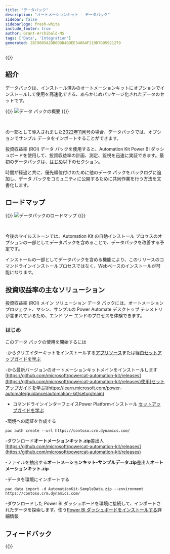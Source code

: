 ```yaml
---
title: "データパック"
description: "オートメーションキット - データパック"
sidebar: false
sidebarlogo: fresh-white
include_footer: true
author: Grant-Archibald-MS
tags: ['Data', 'Integration']
generated: 2BC9005A2DB6DDD4BDEE34864F219D7D95921279
---
```


{{<toc>}}

## 紹介

データパックは、インストール済みのオートメーションキットにオプションでインストールして使用を高速化できる、あらかじめパッケージ化されたデータのセットです。

{{<border>}}
![データ パックの概要](https://powercat-automation-kit.azureedge.net/releases/november-2022/DataPacks.svg)
{{</border>}}

<br/>

の一部として導入されました[2022年11月号](/ja/releases/november-2022)の場合、データパックでは、オプションでサンプル データをインポートすることができます。

投資収益率 (ROI) データ パックを使用すると、Automation Kit Power BI ダッシュボードを使用して、投資収益率の計画、測定、監視を迅速に実証できます。最初のデータパックは、[はじめ](/ja#getting-started)以下のセクション。

時間が経過と共に、優先順位付けのために他のデータ パックをバックログに追加し、データ パックをコミュニティに公開するために共同作業を行う方法を文書化します。

## ロードマップ

{{<border>}}
![データパックのロードマップ](https://powercat-automation-kit.azureedge.net/releases/november-2022/DataPacks-WhatsNext.svg?v=1)
{{</border>}}

<br/>

今後のマイルストーンでは、Automation Kit の自動インストール プロセスのオプションの一部としてデータパックを含めることで、データパックを改善する予定です。

インストールの一部としてデータパックを含める機能により、このリリースのコマンドラインインストールプロセスではなく、Webベースのインストールが可能になります。

## 投資収益率の主なソリューション

投資収益率 (ROI) メイン ソリューション データ パックには、オートメーション プロジェクト、マシン、サンプルの Power Automate デスクトップ テレメトリが含まれているため、エンド ツー エンドのプロセスを体験できます。

### はじめ

このデータ パックの使用を開始するには

-からクリエイターキットをインストールする[アプリソース](https://appsource.microsoft.com/product/dynamics-365/microsoftpowercatarch.creatorkit1)または経由[セットアップガイドを学ぶ](https://learn.microsoft.com/power-platform/guidance/creator-kit/setup)

-から最新バージョンのオートメーションキットメインをインストールします[https://github.com/microsoft/powercat-automation-kit/releases](https://github.com/microsoft/powercat-automation-kit/releases)使用[セットアップガイドを学ぶ](https://learn.microsoft.com/power-automate/guidance/automation-kit/setup/main)

- コマンドラインインターフェイスPower Platformインストール [セットアップガイドを学ぶ](https://learn.microsoft.com/power-platform/developer/cli/introduction)

-環境への認証を作成する

```pwsh
pac auth create --url https://contoso.crm.dynamics.com/
```

-ダウンロード**オートメーションキット.zip**差出人[https://github.com/microsoft/powercat-automation-kit/releases](https://github.com/microsoft/powercat-automation-kit/releases)

-ファイルを抽出する**オートメーションキット-サンプルデータ.zip**差出人**オートメーションキット.zip**

-データを環境にインポートする

```pwsh
pac data import -d AutomationKit-SampleData.zip --environment https://contoso.crm.dynamics.com/ 
```

-ダウンロードした Power BI ダッシュボードを環境に接続して、インポートされたデータを探索します。使う[Power BI ダッシュボードをインストールする](/ja/get-started/install-powerbi-dashboard)詳細情報

## フィードバック

{{<questions name="/content/ja/features/datapacks.json" completed="フィードバックをお寄せいただきありがとうございます" showNavigationButtons="false" locale="ja">}}
